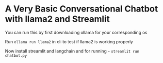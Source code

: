 # A Very Basic Conversational Chatbot with llama2 and Streamlit

You can run this by first downloading ollama for your corresponding os

Run `ollama run llama2` in cli to test if llama2 is working properly

Now install streamlit and langchain and for running - `streamlit run chatbot.py`
